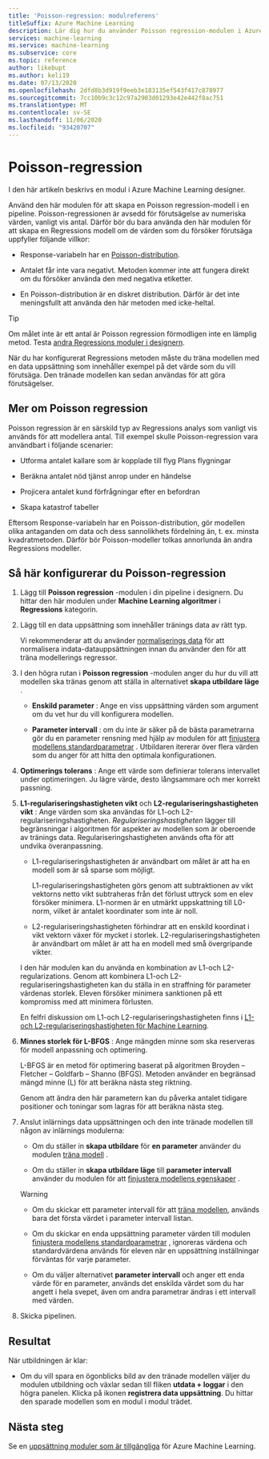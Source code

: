 ```yaml
---
title: 'Poisson-regression: modulreferens'
titleSuffix: Azure Machine Learning
description: Lär dig hur du använder Poisson regression-modulen i Azure Machine Learning designer för att skapa en Poisson regression-modell.
services: machine-learning
ms.service: machine-learning
ms.subservice: core
ms.topic: reference
author: likebupt
ms.author: keli19
ms.date: 07/13/2020
ms.openlocfilehash: 2dfd8b3d919f9eeb3e183135ef543f417c878977
ms.sourcegitcommit: 7cc10b9c3c12c97a2903d01293e42e442f8ac751
ms.translationtype: MT
ms.contentlocale: sv-SE
ms.lasthandoff: 11/06/2020
ms.locfileid: "93420707"
---
```

# <a name="poisson-regression"></a>Poisson-regression

I den här artikeln beskrivs en modul i Azure Machine Learning designer.

Använd den här modulen för att skapa en Poisson regression-modell i en pipeline. Poisson-regressionen är avsedd för förutsägelse av numeriska värden, vanligt vis antal. Därför bör du bara använda den här modulen för att skapa en Regressions modell om de värden som du försöker förutsäga uppfyller följande villkor:

- Response-variabeln har en [Poisson-distribution](https://en.wikipedia.org/wiki/Poisson_distribution).  

- Antalet får inte vara negativt. Metoden kommer inte att fungera direkt om du försöker använda den med negativa etiketter.

- En Poisson-distribution är en diskret distribution. Därför är det inte meningsfullt att använda den här metoden med icke-heltal.

> [!TIP]
> Om målet inte är ett antal är Poisson regression förmodligen inte en lämplig metod. Testa [andra Regressions moduler i designern](./module-reference.md#machine-learning-algorithms). 

När du har konfigurerat Regressions metoden måste du träna modellen med en data uppsättning som innehåller exempel på det värde som du vill förutsäga. Den tränade modellen kan sedan användas för att göra förutsägelser.

## <a name="more-about-poisson-regression"></a>Mer om Poisson regression

Poisson regression är en särskild typ av Regressions analys som vanligt vis används för att modellera antal. Till exempel skulle Poisson-regression vara användbart i följande scenarier:

- Utforma antalet kallare som är kopplade till flyg Plans flygningar

- Beräkna antalet nöd tjänst anrop under en händelse

- Projicera antalet kund förfrågningar efter en befordran

- Skapa katastrof tabeller

Eftersom Response-variabeln har en Poisson-distribution, gör modellen olika antaganden om data och dess sannolikhets fördelning än, t. ex. minsta kvadratmetoden. Därför bör Poisson-modeller tolkas annorlunda än andra Regressions modeller.

## <a name="how-to-configure-poisson-regression"></a>Så här konfigurerar du Poisson-regression

1. Lägg till **Poisson regression** -modulen i din pipeline i designern. Du hittar den här modulen under **Machine Learning algoritmer** i **Regressions** kategorin.

2. Lägg till en data uppsättning som innehåller tränings data av rätt typ. 

    Vi rekommenderar att du använder [normaliserings data](normalize-data.md) för att normalisera indata-datauppsättningen innan du använder den för att träna modellerings regressor.

3. I den högra rutan i **Poisson regression** -modulen anger du hur du vill att modellen ska tränas genom att ställa in alternativet **skapa utbildare läge** .  
  
    - **Enskild parameter** : Ange en viss uppsättning värden som argument om du vet hur du vill konfigurera modellen.
  
    - **Parameter intervall** : om du inte är säker på de bästa parametrarna gör du en parameter rensning med hjälp av modulen för att [finjustera modellens standardparametrar](tune-model-hyperparameters.md) . Utbildaren itererar över flera värden som du anger för att hitta den optimala konfigurationen.
  
4. **Optimerings tolerans** : Ange ett värde som definierar tolerans intervallet under optimeringen. Ju lägre värde, desto långsammare och mer korrekt passning.

5. **L1-regulariseringshastigheten vikt** och **L2-regulariseringshastigheten vikt** : Ange värden som ska användas för L1-och L2-regulariseringshastigheten. *Regulariseringshastigheten* lägger till begränsningar i algoritmen för aspekter av modellen som är oberoende av tränings data. Regulariseringshastigheten används ofta för att undvika överanpassning. 

    - L1-regulariseringshastigheten är användbart om målet är att ha en modell som är så sparse som möjligt.

        L1-regulariseringshastigheten görs genom att subtraktionen av vikt vektorns netto vikt subtraheras från det förlust uttryck som en elev försöker minimera. L1-normen är en utmärkt uppskattning till L0-norm, vilket är antalet koordinater som inte är noll.

    - L2-regulariseringshastigheten förhindrar att en enskild koordinat i vikt vektorn växer för mycket i storlek. L2-regulariseringshastigheten är användbart om målet är att ha en modell med små övergripande vikter.

    I den här modulen kan du använda en kombination av L1-och L2-regularizations. Genom att kombinera L1-och L2-regulariseringshastigheten kan du ställa in en straffning för parameter värdenas storlek. Eleven försöker minimera sanktionen på ett kompromiss med att minimera förlusten.

    En felfri diskussion om L1-och L2-regulariseringshastigheten finns i [L1-och L2-regulariseringshastigheten för Machine Learning](/archive/msdn-magazine/2015/february/test-run-l1-and-l2-regularization-for-machine-learning).

6. **Minnes storlek för L-BFGS** : Ange mängden minne som ska reserveras för modell anpassning och optimering.

     L-BFGS är en metod för optimering baserat på algoritmen Broyden – Fletcher – Goldfarb – Shanno (BFGS). Metoden använder en begränsad mängd minne (L) för att beräkna nästa steg riktning.

     Genom att ändra den här parametern kan du påverka antalet tidigare positioner och toningar som lagras för att beräkna nästa steg.

7. Anslut inlärnings data uppsättningen och den inte tränade modellen till någon av inlärnings modulerna: 

    - Om du ställer in **skapa utbildare** för **en parameter** använder du modulen [träna modell](train-model.md) .

    - Om du ställer in **skapa utbildare läge** till **parameter intervall** använder du modulen för att [finjustera modellens egenskaper](tune-model-hyperparameters.md) .

    > [!WARNING]
    > 
    > - Om du skickar ett parameter intervall för att [träna modellen](train-model.md), används bara det första värdet i parameter intervall listan.
    > 
    > - Om du skickar en enda uppsättning parameter värden till modulen [finjustera modellens standardparametrar](tune-model-hyperparameters.md) , ignoreras värdena och standardvärdena används för eleven när en uppsättning inställningar förväntas för varje parameter.
    > 
    > - Om du väljer alternativet **parameter intervall** och anger ett enda värde för en parameter, används det enskilda värdet som du har angett i hela svepet, även om andra parametrar ändras i ett intervall med värden.

8.  Skicka pipelinen.

## <a name="results"></a>Resultat

När utbildningen är klar:

+ Om du vill spara en ögonblicks bild av den tränade modellen väljer du modulen utbildning och växlar sedan till fliken **utdata + loggar** i den högra panelen. Klicka på ikonen **registrera data uppsättning**.  Du hittar den sparade modellen som en modul i modul trädet. 

## <a name="next-steps"></a>Nästa steg

Se en [uppsättning moduler som är tillgängliga](module-reference.md) för Azure Machine Learning.